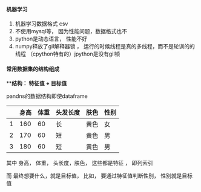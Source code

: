 #### 机器学习  

1. 机器学习数据格式 csv   
2. 不使用mysql等， 因为性能问题，数据格式也不
3. python是动态语言， 性能不好
4. numpy释放了gil解释器锁 ， 运行的时候线程是真的多线程，而不是轮训的的线程   （cpython特有的）jpython是没有gil锁

#### 常用数据集的结构组成

****结构： 特征值 +  目标值**      

pandns的数据结构即使dataframe

|      | 身高 | 体重 | 头发长度 | 肤色 | 性别 |
| ---- | ---- | ---- | -------- | ---- | ---- |
| 1    | 160  | 60   | 长       | 黄色 | 女   |
| 2    | 170  | 60   | 短       | 黄色 | 男   |
| 3    | 180  | 60   | 短       | 黄色 | 男   |

其中 身高， 体重， 头长度，肤色， 这些都是特征 ， 即列索引 

而 最终想要什么，就是目标值， 比如， 要通过特征值判断性别， 性别就是目标值  

